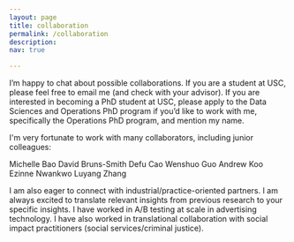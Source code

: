 ```yaml
---
layout: page
title: collaboration
permalink: /collaboration
description: 
nav: true

---
```




I’m happy to chat about possible collaborations. If you are a student at USC, please feel free to email me (and check with your advisor). If you are interested in becoming a PhD student at USC, please apply to the Data Sciences and Operations PhD program if you’d like to work with me, specifically the Operations PhD program, and mention my name. 

I'm very fortunate to work with many collaborators, including junior colleagues: 

Michelle Bao
David Bruns-Smith
Defu Cao
Wenshuo Guo
Andrew Koo 
Ezinne Nwankwo
Luyang Zhang

I am also eager to connect with industrial/practice-oriented partners. I am always excited to translate relevant insights from previous research to your specific insights. I have worked in A/B testing at scale in advertising technology. I have also worked in translational collaboration with social impact practitioners (social services/criminal justice).